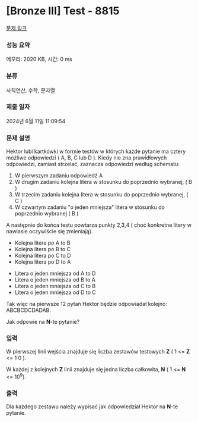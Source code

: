 # [Bronze III] Test - 8815 

[문제 링크](https://www.acmicpc.net/problem/8815) 

### 성능 요약

메모리: 2020 KB, 시간: 0 ms

### 분류

사칙연산, 수학, 문자열

### 제출 일자

2024년 6월 11일 11:09:54

### 문제 설명

<p>Hektor lubi kartkówki w formie testów w których każde pytanie ma cztery możliwe odpowiedzi ( A, B, C lub D ). Kiedy nie zna prawidłowych odpowiedzi, zamiast strzelać, zaznacza odpowiedzi według schematu:</p>

<ol>
	<li>W pierwszym zadaniu odpowiedź A</li>
	<li>W drugim zadaniu kolejna litera w stosunku do poprzednio wybranej, ( B )</li>
	<li>W trzecim zadaniu kolejna litera w stosunku do poprzednio wybranej, ( C )</li>
	<li>W czwartym zadaniu "o jeden mniejsza" litera w stosunku do poprzednio wybranej ( B )</li>
</ol>

<p>A następnie do końca testu powtarza punkty 2,3,4 ( choć konkretne litery w nawiasie oczywiście się zmieniają).</p>

<ul>
	<li>Kolejna litera po A to B</li>
	<li>Kolejna litera po B to C</li>
	<li>Kolejna litera po C to D</li>
	<li>Kolejna litera po D to A</li>
</ul>

<ul>
	<li>Litera o jeden mniejsza od A to D</li>
	<li>Litera o jeden mniejsza od B to A</li>
	<li>Litera o jeden mniejsza od C to B</li>
	<li>Litera o jeden mniejsza od D to C</li>
</ul>

<p>Tak więc na pierwsze 12 pytań Hektor będzie odpowiadał kolejno: ABCBCDCDADAB.</p>

<p>Jak odpowie na <strong>N</strong>-te pytanie? </p>

### 입력 

 <p>W pierwszej linii wejścia znajduje się liczba zestawów testowych <strong>Z</strong> ( 1 <= <strong>Z</strong> <= 1 0 ).</p>

<p>W każdej z kolejnych <strong>Z</strong> linii znajduje się jedna liczba całkowita, <strong>N</strong> ( 1 <= <strong>N</strong> <= 10<sup>9</sup>).</p>

### 출력 

 <p>Dla każdego zestawu należy wypisać jak odpowiedział Hektor na <strong>N</strong>-te pytanie.</p>

